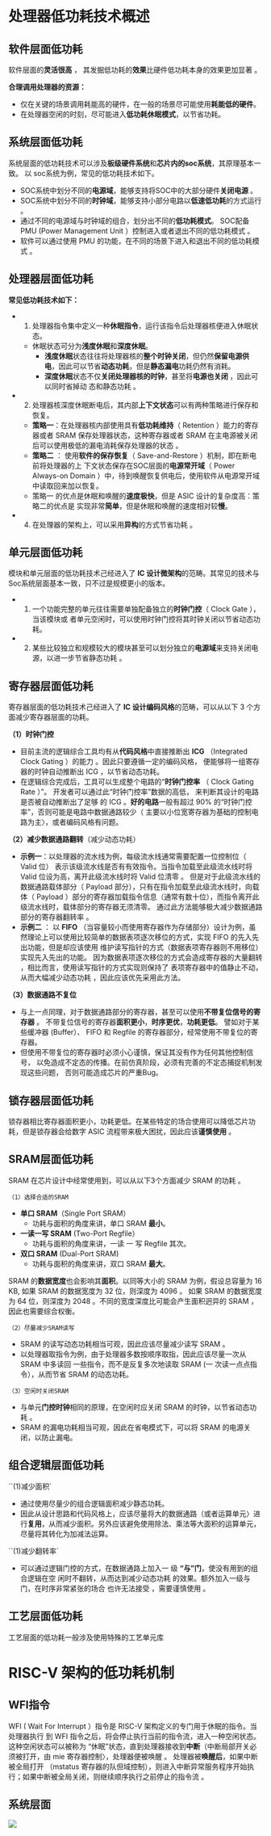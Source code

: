 # 处理器低功耗技术概述
## 软件层面低功耗
软件层面的**灵活很高** ， 其发掘低功耗的**效果**比硬件低功耗本身的效果更加显著 。

**合理调用处理器的资源：**
- 仅在关键的场景调用耗能高的硬件，在一般的场景尽可能使用**耗能低的硬件**。
- 在处理器空闲的时刻，尽可能进入**低功耗休眠模式**，以节省功耗。


## 系统层面低功耗
系统层面的低功耗技术可以涉及**板级硬件系统**和**芯片内的soc系统**，其原理基本一致。 以 soc系统为例，常见的低功耗技术如下。
- SOC系统中划分不同的**电源域**，能够支持将SOC中的大部分硬件**关闭电源** 。
- SOC系统中划分不同的**时钟域**，能够支持小部分电路以**低速低功耗**的方式运行 。
- 通过不同的电源域与时钟域的组合，划分出不同的**低功耗模式**。 SOC配备 PMU (Power Management Unit ）控制进入或者退出不同的低功耗模式 。
- 软件可以通过使用 PMU 的功能，在不同的场景下进入和退出不同的低功耗模式 。

## 处理器层面低功耗
**常见低功耗技术如下：**
- 1. 处理器指令集中定义一种**休眠指令**，运行该指令后处理器核便进入休眠状态。
	- 休眠状态可分为**浅度休眠**和**深度休眠**。
		- **浅度休眠**状态往往将处理器核的**整个时钟关闭**，但仍然**保留电源供电**，因此可以节省**动态功耗**，但是**静态漏电**功耗仍然有消耗。
		- **深度休眠**状态不仅**关闭处理器核的时钟**，甚至将**电源也关闭** ，因此可以同时省掉动 态和静态功耗 。
- 2. 处理器核深度休眠断电后，其内部**上下文状态**可以有两种策略进行保存和恢复。
	- **策略一**：在处理器核内部使用具有**低功耗维持**（ Retention ）能力的寄存器或者 SRAM 保存处理器状态，这种寄存器或者 SRAM 在主电源被关闭后可以使用极低的漏电消耗保存处理器的状态 。
	- **策略二** ： 使用**软件的保存恢复**（ Save-and-Restore ）机制，即在断电前将处理器的上 下文状态保存在SOC层面的**电源常开域**（ Power Always-on Domain ）中，待到唤醒恢复供电后，使用软件从电源常开域中读取回来加以恢复。
	- 策略一 的优点是休眠和唤醒的**速度极快**，但是 ASIC 设计的复杂度高：策略二的优点是 实现非常**简单**，但是休眠和唤醒的速度相对较**慢**。
- 4. 在处理器的架构上，可以采用**异构**的方式节省功耗 。


## 单元层面低功耗
模块和单元层面的低功耗技术己经进入了 **IC 设计微架构**的范畴。其常见的技术与Soc系统层面基本一致，只不过是规模更小的版本。
- 1. 一个功能完整的单元往往需要单独配备独立的**时钟门控**（ Clock Gate ），当该模块或 者单元空闲时，可以使用时钟门控将其时钟关闭以节省动态功耗。 
- 2. 某些比较独立和规模较大的模块甚至可以划分独立的**电源域**来支持关闭电源，以进一步节省静态功耗 。


## 寄存器层面低功耗
寄存器层面的低功耗技术己经进入了 **IC 设计编码风格**的范畴，可以从以下 3 个方面减少寄存器层面的功耗。

**（1）时钟门控**
- 目前主流的逻辑综合工具均有从**代码风格**中直接推断出 **ICG** （Integrated Clock Gating ）的能力 。因此只要遵循一定的编码风格， 便能够将一组寄存器的时钟自动推断出 ICG ，以节省动态功耗。
- 在逻辑综合完成后，工具可以生成整个电路的“**时钟门控率** （ Clock Gating Rate ）”。 开发者可以通过此“时钟门控率”数据的高低， 来判断其设计的电路是否被自动推断出了足够 的 ICG 。**好的电路**一般有超过 90% 的“时钟门控率”，否则可能是电路中数据通路较少（ 主要以小位宽寄存器为基础的控制电路为主〉，或者编码风格有问题。

**（2）减少数据通路翻转**（减少动态功耗）
- **示例一**：以处理器的流水线为例，每级流水线通常需要配置一位控制位（ Valid 位） 表示该级流水线是否有有效指令。当指令加载至此级流水线时将 Valid 位设为高，离开此级流水线时将 Valid 位清零 。 但是对于此级流水线的数据通路载体部分（ Payload 部分），只有在指令加载至此级流水线时，向载体（ Payload ）部分的寄存器加载指令信息（通常有数十位），而指令离开此级流水线时，载体部分的寄存器无须清零。 通过此方法能够极大减少数据通路部分的寄存器翻转率 。
- **示例二** ： 以 **FIFO** （当容量较小而使用寄存器作为存储部分）设计为例，虽然理论上可以使用比较简单的数据表项逐次移位的方式，实现 FIFO 的先入先出功能，但是却应该使用 维护读写指针的方式（数据表项寄存器则不用移位）实现先入先出的功能。 因为数据表项逐次移位的方式会造成寄存器的大量翻转 ，相比而言，使用读写指针的方式实现则保持了 表项寄存器中的值静止不动，从而大幅减少动态功耗 ，因此应该优先采用此方法。

**（3）数据通路不复位**
- 与上一点同理，对于数据通路部分的寄存器，甚至可以使用**不带复位信号的寄存器** 。 不带复位信号的寄存器**面积更小**，**时序更优**，**功耗更低**。 譬如对于某些缓冲器 (Buffer）、 FIFO 和 Regfile 的寄存器部分，经常使用不带复位的寄存器。
- 但使用不带复位的寄存器时必须小心谨慎，保证其没有作为任何其他控制信号， 以免造成不定态的传播。在前仿真阶段，必须有完善的不定态捕捉机制发现这些问题， 否则可能造成芯片的严重Bug。


## 锁存器层面低功耗
锁存器相比寄存器面积更小，功耗更低。在某些特定的场合使用可以降低芯片功耗，但是锁存器会给数字 ASIC 流程带来极大困扰，因此应该**谨慎使用** 。

## SRAM层面低功耗
SRAM 在芯片设计中经常使用到，可以从以下3个方面减少 SRAM 的功耗 。

`（1）选择合适的SRAM`
- **单口 SRAM**（Single Port SRAM）
	- 功耗与面积的角度来讲，单口 SRAM **最小**。
- **一读一写 SRAM** (Two-Port Regfile）
	- 功耗与面积的角度来讲，一读 一 写 Regfile 其次。
- **双口 SRAM** (Dual-Port SRAM)
	- 功耗与面积的角度来讲，双口 SRAM **最大**。

SRAM 的**数据宽度**也会影响其**面积**。以同等大小的 SRAM 为例，假设总容量为 16 KB, 如果 SRAM 的数据宽度为 32 位，则深度为 4096 。 如果 SRAM 的数据宽度为 64 位，则深度为 2048 。不同的宽度深度比可能会产生面积迥异的 SRAM ，因此也需要综合权衡。

`（2）尽量减少SRAM读写`
- SRAM 的读写动态功耗相当可观，因此应该尽量减少读写 SRAM 。
- 以处理器取指令为例，由于处理器多数按顺序取指，因此应该尽量一次从 SRAM 中多读回 一些指令，而不是反复多次地读取 SRAM (一 次读一点点指令），从而节省 SRAM 的动态功耗。


`（3）空闲时关闭SRAM`
- 与单元**门控时钟**相同的原理，在空闲时应关闭 SRAM 的时钟，以节省动态功耗 。
- SRAM 的漏电功耗相当可观，因此在省电模式下，可以将 SRAM 的电源关闭，以防止漏电。

## 组合逻辑层面低功耗
``(1)减少面积`
- 通过使用尽量少的组合逻辑面积减少静态功耗。 
- 因此从设计思路和代码风格上，应该尽量将大的数据通路（或者运算单元〉进行**复用**，从而减少面积。另外应该避免使用除法、乘法等大面积的运算单元，尽量将其转化为加减法运算。

``(1)减少翻转率`
- 可以通过逻辑门控的方式，在数据通路上加入一 级 **“与”门**，使没有用到的组合逻辑在空 闲时不翻转，从而达到减少动态功耗 的效果。额外加入一级与门，在时序非常紧张的场合 也许无法接受 ，需要谨慎使用 。
## 工艺层面低功耗
工艺层面的低功耗一般涉及使用特殊的工艺单元库
# RISC-V 架构的低功耗机制
## WFI指令
WFI ( Wait For Interrupt ）指令是 RISC-V 架构定义的专门用于休眠的指令。当处理器执行 到 WFI 指令之后，将会停止执行当前的指令流，进入一种空闲状态。这种空闲状态可以被称为 “休眠”状态，直到处理器接收到**中断**（中断局部开关必须被打开，由 mie 寄存器控制〉，处理器便被唤醒 。 处理器被**唤醒后**，如果中断被全局打开 （mstatus 寄存器的队但域控制），则进入中断异常服务程序开始执行；如果中断被全局关闭，则继续顺序执行之前停止的指令流 。

## 系统层面
![](attachment/lowpower.png)



